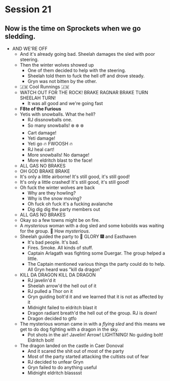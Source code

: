 # Session 21
## Now is the time on Sprockets when we go sledding.
* AND WE'RE OFF
	* And it's already going bad. Sheelah damages the sled with poor steering.
	* Then the winter wolves showed up
		* One of them decided to help with the steering.
		* Sheelah told them to fuck the hell off and drove steady.
		* Gryn was not bitten by the other.
	* :jamaica: Cool Runnings :jamaica:
	* WATCH OUT FOR THE ROCK! BRAKE RAGNAR BRAKE TURN SHEELAH TURN!
		* It was all good and we're going fast
	* **F8te of the Furious**
	* Yetis with snowballs. What the hell?
		* RJ dissnowballs one.
		* So many snowballs! :snowflake: :snowflake: :snowflake: 
		* Cart damage!
		* Yeti damage!
		* Yeti go :fire: FWOOSH :fire:
		* RJ heal cart!
		* More snowballs! No damage!
		* More eldritch blast to the face!
	* ALL GAS NO BRAKES
	* OH GOD BRAKE BRAKE
	* It's only a little airborne! It's still good, it's still good!
	* It's only a little crashed! It's still good, it's still good!
	* Oh fuck the winter wolves are back
		* Why are they howling?
		* Why is the snow moving?
		* Oh fuck oh fuck it's a fucking avalanche
		* Dig dig dig the party members out
	* ALL GAS NO BRAKES
	* Okay so a few towns might be on fire.
	* A _mysterious_ woman with a dog sled and some kobolds was waiting for the group. :thinking: How _mysterious_.
	* Sheelah guided the party to :sparkler: GLORY :fireworks: and Easthaven
		* It's bad people. It's bad.
		* Fires. Smoke. All kinds of stuff.
		* Captain Arlagath was fighting some Duergar. The group helped a little.
		* The Captain mentioned various things the party could do to help. All Gryn heard was "kill da dragon"
	* KILL DA DRAGON KILL DA DRAGON
		* RJ javelin'd it
		* Sheelah arrow'd the hell out of it
		* RJ pulled a Thor on it
		* Gryn guiding bolt'd it and we learned that it is not as affected by it
		* Midnight failed to eldritch blast it
		* Dragon radiant breath'd the hell out of the group. RJ is down!
		* Dragon decided to gtfo
	* The mysterious woman came in with a _flying sled_ and this means we get to do dog fighting with a dragon in the sky.
		* Pot shots in the air! Javelin! Arrow! LIGHTNING! No guiding bolt! Eldritch bolt!
	* The dragon landed on the castle in Caer Donoval
		* And it scared the shit out of most of the party
		* Most of the party started attacking the cultists out of fear
		* RJ decided to unfear Gryn
		* Gryn failed to do anything useful
		* Midnight eldritch blasssst
<!--stackedit_data:
eyJoaXN0b3J5IjpbMzA2MjI1MTY1LC0xMDk2NDYyNDI2LDE2OD
A3MDQ0OCwxMTI5NTY5MTYxLC0yNjcwNTIxNzQsNTg2NzE0NzQy
LC0xMDEzMzI4MjgsODg5MjQ0NDY4LDIwMTkwOTY0NjgsMTI4OT
A1NjY5NSwxOTkyNzgzOTc2LC0xMjAyNTQ3NTUxLC0xMDAwNzI3
MTg5LC00MzcyNjkzMTUsLTY0MDMzMjU5Myw5MTU0MTQ0MDIsNT
U2NjQwODksLTIwNjQzMTY4MDhdfQ==
-->